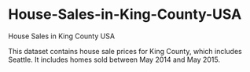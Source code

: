 # House-Sales-in-King-County-USA
House Sales in King County USA


This dataset contains house sale prices for King County, which includes Seattle. It includes homes sold between May 2014 and May 2015.
